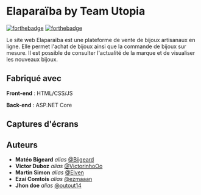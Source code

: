 # Elaparaïba by Team Utopia

[![forthebadge](http://forthebadge.com/images/badges/built-with-love.svg)](http://forthebadge.com)  [![forthebadge](http://forthebadge.com/images/badges/powered-by-electricity.svg)](http://forthebadge.com)

Le site web Elaparaïba est une plateforme de vente de bijoux artisanaux en ligne. Elle permet l'achat de bijoux ainsi que la commande de bijoux sur mesure. Il est possible de consulter l'actualité de la marque et de visualiser les nouveaux bijoux.


## Fabriqué avec

**Front-end** : HTML/CSS/JS

**Back-end** : ASP.NET Core 


## Captures d'écrans




## Auteurs

* **Matéo Bigeard** _alias_ [@Biigeard](https://github.com/Mbigeard06)
* **Victor Duboz** _alias_ [@VictorinhoOo](https://github.com/victorinhoOo)
* **Martin Simon** _alias_ [@Elven](https://github.com/ms292435)
* **Ezai Comtois** _alias_ [@ezmaaan](https://github.com/tpiut212)
* **Jhon doe** _alias_ [@outout14](https://github.com/outout14)



